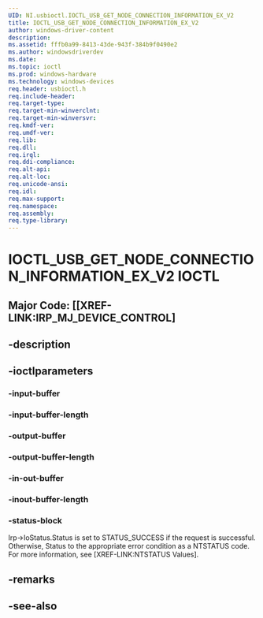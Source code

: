```yaml
---
UID: NI.usbioctl.IOCTL_USB_GET_NODE_CONNECTION_INFORMATION_EX_V2
title: IOCTL_USB_GET_NODE_CONNECTION_INFORMATION_EX_V2
author: windows-driver-content
description: 
ms.assetid: fffb0a99-8413-43de-943f-384b9f0490e2
ms.author: windowsdriverdev
ms.date: 
ms.topic: ioctl
ms.prod: windows-hardware
ms.technology: windows-devices
req.header: usbioctl.h
req.include-header:
req.target-type:
req.target-min-winverclnt:
req.target-min-winversvr:
req.kmdf-ver:
req.umdf-ver:
req.lib:
req.dll:
req.irql: 
req.ddi-compliance:
req.alt-api:
req.alt-loc:
req.unicode-ansi:
req.idl:
req.max-support:
req.namespace:
req.assembly:
req.type-library:
---
```


# IOCTL_USB_GET_NODE_CONNECTION_INFORMATION_EX_V2 IOCTL

## Major Code:  [[XREF-LINK:IRP_MJ_DEVICE_CONTROL]

## -description



## -ioctlparameters

### -input-buffer

<text></text>

### -input-buffer-length 

<text></text>

### -output-buffer

<text></text>

### -output-buffer-length 

<text></text>

### -in-out-buffer

<text></text>

### -inout-buffer-length 

<text></text>

### -status-block

Irp->IoStatus.Status is set to STATUS_SUCCESS if the request is successful.
Otherwise, Status to the appropriate error condition as a NTSTATUS code. 
For more information, see [XREF-LINK:NTSTATUS Values].

## -remarks

## -see-also